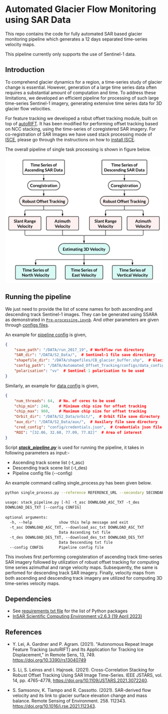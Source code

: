 # Automated Glacier Flow Monitoring using SAR Data

This repo contains the code for fully automated SAR based glacier monitoring pipeline which generates a 12 days separated time-series velocity maps.

This pipeline currently only supports the use of Sentinel-1 data. 

## Introduction

To comprehend glacier dynamics for a region, a time-series study of glacier change is essential. However, generation of a large time series data often requires a substantial amount of computation and time. To address these limitations, we developed an efficient pipeline for processing of such large time-series Sentinel-1 imagery, generating extensive time series data for 3D glacier flow velocities.

For feature tracking we developed a robut offset tracking module, built on top of [autoRIFT](https://github.com/nasa-jpl/autoRIFT.git). It has been modified for performing offset tracking based on NCC stacking, using the time-series of coregistered SAR imagery. For co-registration of SAR Images we have used stack processing mode of [ISCE](https://github.com/isce-framework/isce2), please go through the instructions on how to [install ISCE](https://github.com/isce-framework/isce2/blob/main/README.md).

The overall pipeline of single task processing is shown in figure below. 

<!-- ![Pipeline for Velocity Estimation](./docs/overall_pipeline.png) -->
<img src="./docs/overall_pipeline.png" width="550">


## Running the pipeline

We just need to provide the list of scene names for both ascending and descending track Sentinel-1 images. They can be generated using SSARA as demonstrated in [`Pre-processing.ipynb`](/notebook/Pre-processing.ipynb). And other parameters are given through [configs files](/configs/). 

An example for [pipeline config](/configs/pipeline_config.json) is given,
```json
{
    "save_path": "/DATA/run_2017_19", # Workflow run directory
    "SAR_dir": "/DATA/S2_Data/",  # Sentinel-1 file save directiory
    "shapefile_dir": "/DATA/shapefiles/CB_glacier_buffer.shp",  # Glacier region shapefile
    "config_path": "/DATA/Automated_Offset_Tracking/configs/data_config.json",  # Data config file path
    "polarisation": "vv"  # Sentinel-1 polarisation to be used
}
```

Similarly, an example for [data config](/configs/data_config.json) is given,
```json
{
    "num_threads": 64,  # No. of cores to be used
    "chip_min": 240,    # Minimum chip size for offset tracking
    "chip_max": 960,    # Maximum chip size for offset tracking
    "Orbit_dir": "/DATA/S2_Data/orbit/",  # Orbit file save directory
    "aux_dir": "/DATA/S2_Data/aux/",  # Auxilary file save directory
    "cred_config": "config/credentials.json",  # Credentials json file
    "ROI": "[32.06, 32.60, 77.09, 77.82]"  # Area of interest
}

```
Script [***stack_pipeline.py***](/stack_pipeline.py) is used for running the pipeline, it takes in following parameters as input:-
* Ascending track scene list (-t_asc)
* Descending track scene list (-t_des)
* Pipeline config file (--config)

An example command calling single_process.py has been given below.

```bash
python single_process.py --reference REFERENCE_URL --secondary SECONDARY_URL --save_path OUT_PATH --netCDF_out POST_FILENAME
```

```
usage: stack_pipeline.py [-h] -t_asc DOWNLOAD_ASC_TXT -t_des DOWNLOAD_DES_TXT [--config CONFIG]

optional arguments:
  -h, --help            show this help message and exit
  -t_asc DOWNLOAD_ASC_TXT, --download_asc_txt DOWNLOAD_ASC_TXT
                        Data Ascending txt file
  -t_des DOWNLOAD_DES_TXT, --download_des_txt DOWNLOAD_DES_TXT
                        Data Descending txt file
  --config CONFIG       Pipeline config file

```

This involves first performing coregisteration of ascending track time-series SAR imagery followed by utilization of robust offset tracking for computing time series azimuthal and range velocity maps. Subsequently, the same is perfomed for descending track SAR imagery. Finally, velocity maps from both ascending and descending track imagery are utilized for computing 3D time-series velocity maps.


## Dependencies

* See [requirements txt file](/requirements.txt) for the list of Python packages
* [InSAR Scientific Computing Environment v2.6.3 (19 April 2023)](https://github.com/isce-framework/isce2/releases/tag/v2.6.3)


## References

* Y. Lei, A. Gardner and P. Agram. (2021). "Autonomous Repeat Image Feature Tracking (autoRIFT) and Its Application for Tracking Ice Displacement," in Remote Sens, 13, 749. https://doi.org/10.3390/rs13040749

* S. Li, S. Leinss and I. Hajnsek. (2021). Cross-Correlation Stacking for Robust Offset Tracking Using SAR Image Time-Series. IEEE JSTARS, vol. 14, pp. 4765-4778, https://doi.org/10.1109/JSTARS.2021.3072240.

* S. Samsonov, K. Tiampo and R. Cassotto. (2021). SAR-derived flow velocity and its link to glacier surface elevation change and mass balance. Remote Sensing of Environment. 258. 112343. https://doi.org/10.1016/j.rse.2021.112343. 



<!-- ### **Post-processing**

For post-processing, we have used velocity in LOS and azimuth direction for computing velocity in flow direction, and rate of change of thickness of glacier, and visualised them in order to get a idea of spatial variation of flow.

The postprocessing function can be changed from ***geogrid_autorift/util.py***

We have performed all the steps in this [jupyter notebook](Post-Processing.ipynb). -->
